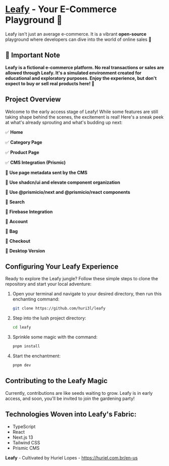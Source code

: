 # [Leafy](https://leafy-dun.vercel.app/) - Your E-Commerce Playground 🌿
Leafy isn't just an average e-commerce. It is a vibrant **open-source** playground where developers can dive into the world of online sales 🚀

## 🚨 Important Note
**Leafy is a fictional e-commerce platform. No real transactions or sales are allowed through Leafy. It's a simulated environment created for educational and exploratory purposes. Enjoy the experience, but don't expect to buy or sell real products here! 🌱**

## Project Overview
Welcome to the early access stage of Leafy! While some features are still taking shape behind the scenes, the excitement is real! Here's a sneak peek at what's already sprouting and what's budding up next:

✅ **Home**
  
✅ **Category Page**
  
✅ **Product Page**
  
✅ **CMS Integration (Prismic)**

🔘 **Use page metadata sent by the CMS**
  
🔘 **Use shadcn/ui and elevate component organization**

🔘 **Use @prismicio/next and @prismicio/react components**
  
🔘 **Search**
  
🔘 **Firebase Integration**
  
🔘 **Account**
  
🔘 **Bag**
  
🔘 **Checkout**
  
🔘 **Desktop Version**

## Configuring Your Leafy Experience
Ready to explore the Leafy jungle? Follow these simple steps to clone the repository and start your local adventure:

1. Open your terminal and navigate to your desired directory, then run this enchanting command:
    ```bash
    git clone https://github.com/huri3l/leafy
    ```
2. Step into the lush project directory:
    ```bash
    cd leafy
    ```
3. Sprinkle some magic with the command:
    ```bash
    pnpm install
    ```
4. Start the enchantment:
    ```bash
    pnpm dev
    ```

## Contributing to the Leafy Magic
Currently, contributions are like seeds waiting to grow. Leafy is in early access, and soon, you'll be invited to join the gardening party!

## Technologies Woven into Leafy's Fabric:
- TypeScript
- React
- Next.js 13
- Tailwind CSS
- Prismic CMS

**Leafy** - Cultivated by Huriel Lopes - https://huriel.com.br/en-us
